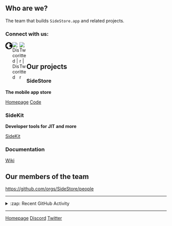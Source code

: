 <!-- 
Docs: How to use GitHub README and actions to auto-generate embedded content.
https://github.com/anuraghazra/github-readme-stats
https://www.youtube.com/watch?v=n6d4KHSKqGk
https://github.com/rahuldkjain/github-profile-readme-generator
 -->

## Who are we?

The team that builds `SideStore.app` and related projects.

### Connect with us:

<!--
[![Website](https://img.shields.io/website?label=sidestore.io&style=for-the-badge&url=https://sidestore.io)](https://sidestore.io)
[![Twitter Follow](https://img.shields.io/twitter/follow/sidestore_io?color=1DA1F2&logo=twitter&style=for-the-badge)](https://twitter.com/intent/follow?original_referer=https%3A%2F%2Fgithub.com%2Fsidestore&screen_name=sidestore)
[![GitHub Followers](https://img.shields.io/github/followers/sidestore?style=for-the-badge)]()
[![GitHub Sponsors](https://img.shields.io/github/sponsors/sidestore?style=for-the-badge
)]() 
-->

[<img align="left" alt="sidestore.io" width="22px" src="https://raw.githubusercontent.com/iconic/open-iconic/master/svg/globe.svg" />][website]
[<img align="left" alt="Discord | Discord" width="22px" src="https://cdn.jsdelivr.net/npm/simple-icons@v3/icons/discord.svg" />][discord]
[<img align="left" alt="Twitter | Twitter" width="22px" src="https://cdn.jsdelivr.net/npm/simple-icons@v3/icons/twitter.svg" />][twitter]

<br />
<br />

## Our projects

### SideStore

__The mobile app store__

[Homepage][website]
[Code][git.sidestore]

### SideKit

__Developer tools for JIT and more__

[SideKit][git.sidekit]

### Documentation

[Wiki][wiki]

## Our members of the team

https://github.com/orgs/SideStore/people

---

<details>
  <summary>:zap: Recent GitHub Activity</summary>

<!--START_SECTION:activity-->
1. ❗️ Opened issue [#750](https://github.com/SideStore/SideStore/issues/750) in [SideStore/SideStore](https://github.com/SideStore/SideStore)
2. 🎉 Merged PR [#34](https://github.com/SideStore/SideStore-Docs/pull/34) in [SideStore/SideStore-Docs](https://github.com/SideStore/SideStore-Docs)
3. 🎉 Merged PR [#36](https://github.com/SideStore/SideStore-Docs/pull/36) in [SideStore/SideStore-Docs](https://github.com/SideStore/SideStore-Docs)
4. 🗣 Commented on [#749](https://github.com/SideStore/SideStore/issues/749) in [SideStore/SideStore](https://github.com/SideStore/SideStore)
5. ❗️ Closed issue [#749](https://github.com/SideStore/SideStore/issues/749) in [SideStore/SideStore](https://github.com/SideStore/SideStore)
6. ❗️ Opened issue [#749](https://github.com/SideStore/SideStore/issues/749) in [SideStore/SideStore](https://github.com/SideStore/SideStore)
7. 🗣 Commented on [#704](https://github.com/SideStore/SideStore/issues/704) in [SideStore/SideStore](https://github.com/SideStore/SideStore)
8. 🗣 Commented on [#734](https://github.com/SideStore/SideStore/issues/734) in [SideStore/SideStore](https://github.com/SideStore/SideStore)
9. 🎉 Merged PR [#748](https://github.com/SideStore/SideStore/pull/748) in [SideStore/SideStore](https://github.com/SideStore/SideStore)
10. 🗣 Commented on [#748](https://github.com/SideStore/SideStore/issues/748) in [SideStore/SideStore](https://github.com/SideStore/SideStore)
11. 🗣 Commented on [#748](https://github.com/SideStore/SideStore/issues/748) in [SideStore/SideStore](https://github.com/SideStore/SideStore)
12. 💪 Opened PR [#748](https://github.com/SideStore/SideStore/pull/748) in [SideStore/SideStore](https://github.com/SideStore/SideStore)
13. 🗣 Commented on [#734](https://github.com/SideStore/SideStore/issues/734) in [SideStore/SideStore](https://github.com/SideStore/SideStore)
14. 🎉 Merged PR [#747](https://github.com/SideStore/SideStore/pull/747) in [SideStore/SideStore](https://github.com/SideStore/SideStore)
15. 💪 Opened PR [#747](https://github.com/SideStore/SideStore/pull/747) in [SideStore/SideStore](https://github.com/SideStore/SideStore)
16. 🗣 Commented on [#647](https://github.com/SideStore/SideStore/issues/647) in [SideStore/SideStore](https://github.com/SideStore/SideStore)
17. ❗️ Closed issue [#647](https://github.com/SideStore/SideStore/issues/647) in [SideStore/SideStore](https://github.com/SideStore/SideStore)
18. 🎉 Merged PR [#746](https://github.com/SideStore/SideStore/pull/746) in [SideStore/SideStore](https://github.com/SideStore/SideStore)
19. 🗣 Commented on [#746](https://github.com/SideStore/SideStore/issues/746) in [SideStore/SideStore](https://github.com/SideStore/SideStore)
20. 💪 Opened PR [#746](https://github.com/SideStore/SideStore/pull/746) in [SideStore/SideStore](https://github.com/SideStore/SideStore)
<!--END_SECTION:activity-->

</details>

---

[Homepage][patreon] [Discord][discord] [Twitter][twitter]

<!--
- [Patreon][patreon]
- [OpenCollective][opencollective]
- [YouTube][youtube]
-->

[website]: https://sidestore.io
[wiki]: https://wiki.sidestore.io
[twitter]: https://twitter.com/sidestore_io
[discord]: https://discord.gg/sidestore-949183273383395328
[youtube]: https://youtube.com/TODO
[patreon]: https://www.patreon.com/SideStore
[opencollective]: https://opencollective.com/TODO
[git.sidestore]: https://github.com/SideStore/SideStore/
[git.sidekit]: https://github.com/SideStore/SideKit

